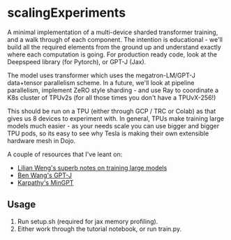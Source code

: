 # scalingExperiments

A minimal implementation of a multi-device sharded transformer training, and a walk through of each component. The intention is educational - we'll build all the required elements from the ground up and understand exactly where each computation is going. For production ready code, look at the Deepspeed library (for Pytorch), or GPT-J (Jax). 

The model uses transformer which uses the megatron-LM/GPT-J data+tensor parallelism scheme. In a future, we'll look at pipeline parallelism, implement ZeRO style sharding - and use Ray to coordinate a K8s cluster of TPUv2s (for all those times you don't have a TPUvX-256!)

This should be run on a TPU (either through GCP / TRC or Colab) as that gives us 8 devices to experiment with. In general, TPUs make training large models much easier - as your needs scale you can use bigger and bigger TPU pods, so its easy to see why Tesla is making their own extensible hardware mesh in Dojo. 

A couple of resources that I've leant on:

- [Lilian Weng's superb notes on training large models](https://lilianweng.github.io/lil-log/2021/09/24/train-large-neural-networks.html)
- [Ben Wang's GPT-J](https://github.com/kingoflolz/mesh-transformer-jax)
- [Karpathy's MinGPT](https://github.com/karpathy/minGPT)



## Usage
1. Run setup.sh (required for jax memory profiling).
2. Either work through the tutorial notebook, or run train.py. 


